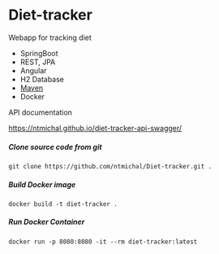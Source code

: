 # Diet-tracker

Webapp for 
tracking diet


* SpringBoot
* REST, JPA
* Angular
* H2 Database
* [Maven](https://maven.apache.org/)
* Docker

API documentation

https://ntmichal.github.io/diet-tracker-api-swagger/

##### Clone source code from git
```
git clone https://github.com/ntmichal/Diet-tracker.git .
```

##### Build Docker image
```
docker build -t diet-tracker .
```
##### Run Docker Container
```
docker run -p 8080:8080 -it --rm diet-tracker:latest
```

